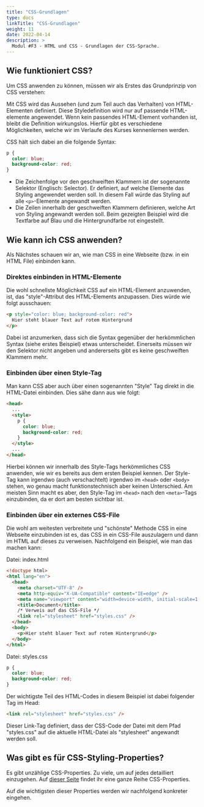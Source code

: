 ```yaml
---
title: "CSS-Grundlagen"
type: docs
linkTitle: "CSS-Grundlagen"
weight: 11
date: 2022-04-14
description: >
  Modul #F3 - HTML und CSS - Grundlagen der CSS-Sprache.
---
```


## Wie funktioniert CSS?

Um CSS anwenden zu können, müssen wir als Erstes das Grundprinzip von CSS verstehen:

Mit CSS wird das Aussehen (und zum Teil auch das Verhalten) von HTML-Elementen definiert. Diese Styledefinition wird nur auf passende HTML-elemente angewendet. Wenn kein passendes HTML-Element vorhanden ist, bleibt die Definition wirkungslos. Hierfür gibt es verschiedene Möglichkeiten, welche wir im Verlaufe des Kurses kennenlernen werden.

CSS hält sich dabei an die folgende Syntax:

```css
p {
  color: blue;
  background-color: red;
}
```

- Die Zeichenfolge vor den geschweiften Klammern ist der sogenannte Selektor (Englisch: Selector). Er definiert, auf welche Elemente das Styling angewendet werden soll. In diesem Fall würde das Styling auf alle `<p>`-Elemente angewandt werden.
- Die Zeilen innerhalb der geschweiften Klammern definieren, welche Art von Styling angewandt werden soll. Beim gezeigten Beispiel wird die Textfarbe auf Blau und die Hintergrundfarbe rot eingestellt.

## Wie kann ich CSS anwenden?

Als Nächstes schauen wir an, wie man CSS in eine Webseite (bzw. in ein HTML File) einbinden kann.

### Direktes einbinden in HTML-Elemente

Die wohl schnellste Möglichkeit CSS auf ein HTML-Element anzuwenden, ist, das "style"-Attribut des HTML-Elements anzupassen. Dies würde wie folgt ausschauen:

```html
<p style="color: blue; background-color: red">
  Hier steht blauer Text auf rotem Hintergrund
</p>
```

Dabei ist anzumerken, dass sich die Syntax gegenüber der herkömmlichen Syntax (siehe erstes Beispiel) etwas unterscheidet. Einerseits müssen wir den Selektor nicht angeben und andererseits gibt es keine geschweiften Klammern mehr.

### Einbinden über einen Style-Tag

Man kann CSS aber auch über einen sogenannten "Style" Tag direkt in die HTML-Datei einbinden. Dies sähe dann aus wie folgt:

```html
<head>
  ...
  <style>
    p {
      color: blue;
      background-color: red;
    }
  </style>
  ...
</head>
```

Hierbei können wir innerhalb des Style-Tags herkömmliches CSS anwenden, wie wir es bereits aus dem ersten Beispiel kennen. Der Style-Tag kann irgendwo (auch verschachtelt) irgendwo im `<head>` oder `<body>` stehen, wo genau macht funktionstechnisch aber keinen Unterschied. Am meisten Sinn macht es aber, den Style-Tag im `<head>` nach den `<meta>`-Tags einzubinden, da er dort am besten sichtbar ist.

### Einbinden über ein externes CSS-File

Die wohl am weitesten verbreitete und "schönste" Methode CSS in eine Webseite einzubinden ist es, das CSS in ein CSS-File auszulagern und dann im HTML auf dieses zu verweisen. Nachfolgend ein Beispiel, wie man das machen kann:

Datei: index.html

```html
<!doctype html>
<html lang="en">
  <head>
    <meta charset="UTF-8" />
    <meta http-equiv="X-UA-Compatible" content="IE=edge" />
    <meta name="viewport" content="width=device-width, initial-scale=1.0" />
    <title>Document</title>
    /* Verweis auf das CSS-File */
    <link rel="stylesheet" href="styles.css" />
  </head>
  <body>
    <p>Hier steht blauer Text auf rotem Hintergrund</p>
  </body>
</html>
```

Datei: styles.css

```css
p {
  color: blue;
  background-color: red;
}
```

Der wichtigste Teil des HTML-Codes in diesem Beispiel ist dabei folgender Tag im Head:

```html
<link rel="stylesheet" href="styles.css" />
```

Dieser Link-Tag definiert, dass der CSS-Code der Datei mit dem Pfad "styles.css" auf die aktuelle HTML-Datei als "stylesheet" angewandt werden soll.

## Was gibt es für CSS-Styling-Properties?

Es gibt unzählige CSS-Properties. Zu viele, um auf jedes detailliert einzugehen. Auf [dieser Seite](https://www.tutorialrepublic.com/css-reference/css3-properties.php) findet ihr eine ganze Reihe CSS-Properties.

Auf die wichtigsten dieser Properties werden wir nachfolgend konkreter eingehen.
